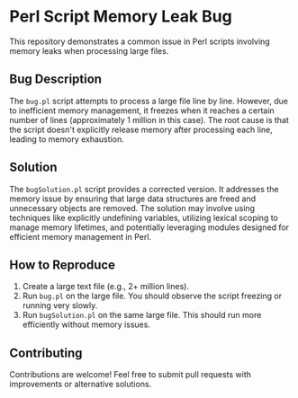 # Perl Script Memory Leak Bug

This repository demonstrates a common issue in Perl scripts involving memory leaks when processing large files.

## Bug Description
The `bug.pl` script attempts to process a large file line by line. However, due to inefficient memory management, it freezes when it reaches a certain number of lines (approximately 1 million in this case).  The root cause is that the script doesn't explicitly release memory after processing each line, leading to memory exhaustion.

## Solution
The `bugSolution.pl` script provides a corrected version. It addresses the memory issue by ensuring that large data structures are freed and unnecessary objects are removed.  The solution may involve using techniques like explicitly undefining variables, utilizing lexical scoping to manage memory lifetimes, and potentially leveraging modules designed for efficient memory management in Perl.

## How to Reproduce
1.  Create a large text file (e.g., 2+ million lines). 
2.  Run `bug.pl` on the large file. You should observe the script freezing or running very slowly.
3.  Run `bugSolution.pl` on the same large file. This should run more efficiently without memory issues.

## Contributing
Contributions are welcome! Feel free to submit pull requests with improvements or alternative solutions.